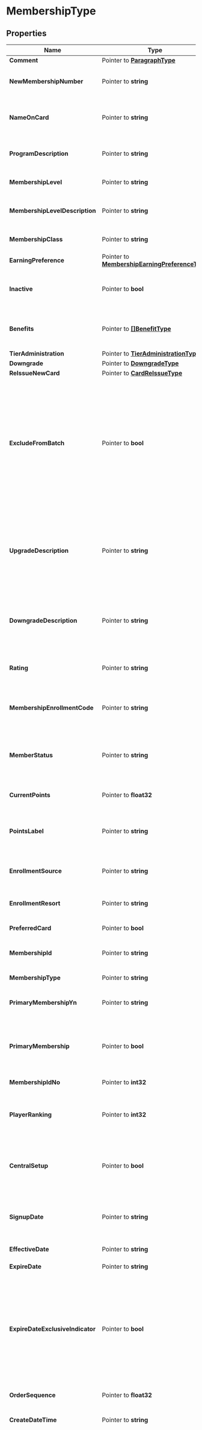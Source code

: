 # MembershipType

## Properties

Name | Type | Description | Notes
------------ | ------------- | ------------- | -------------
**Comment** | Pointer to [**ParagraphType**](ParagraphType.md) |  | [optional] 
**NewMembershipNumber** | Pointer to **string** | Card Number of the membership. | [optional] 
**NameOnCard** | Pointer to **string** | Name to be displayed on the membership card. | [optional] 
**ProgramDescription** | Pointer to **string** | Description of the membership program. | [optional] 
**MembershipLevel** | Pointer to **string** | Indicates the membership level. | [optional] 
**MembershipLevelDescription** | Pointer to **string** | Indicates the membership level description. | [optional] 
**MembershipClass** | Pointer to **string** | Indicates the membership class. | [optional] 
**EarningPreference** | Pointer to [**MembershipEarningPreferenceType**](MembershipEarningPreferenceType.md) |  | [optional] 
**Inactive** | Pointer to **bool** | Indicates whether membership is active or inactive. | [optional] 
**Benefits** | Pointer to [**[]BenefitType**](BenefitType.md) | Basic information about membership benefit. | [optional] 
**TierAdministration** | Pointer to [**TierAdministrationType**](TierAdministrationType.md) |  | [optional] 
**Downgrade** | Pointer to [**DowngradeType**](DowngradeType.md) |  | [optional] 
**ReIssueNewCard** | Pointer to [**CardReIssueType**](CardReIssueType.md) |  | [optional] 
**ExcludeFromBatch** | Pointer to **bool** | True if you want to exclude the member from the Membership Fulfillment extract,the member&#39;s actions will not be included in the fulfillment extract until this value set to false. | [optional] 
**UpgradeDescription** | Pointer to **string** | Indicates Upgrade information which includes member&#39;s next tier level, requirements for the next upgrade. | [optional] 
**DowngradeDescription** | Pointer to **string** | Indicates information regarding the member&#39;s possible downgrades. | [optional] 
**Rating** | Pointer to **string** | Value Rating Type Description for this membership. | [optional] 
**MembershipEnrollmentCode** | Pointer to **string** | Indicates how the guest enrolled in the program. | [optional] 
**MemberStatus** | Pointer to **string** | Indicates where the guest is in the membership enrollment process. | [optional] 
**CurrentPoints** | Pointer to **float32** | Profile MemberShip Points. | [optional] 
**PointsLabel** | Pointer to **string** | Label used to refer to points for this membership type | [optional] 
**EnrollmentSource** | Pointer to **string** | Source from where the enrollment is done. | [optional] 
**EnrollmentResort** | Pointer to **string** | Resort/CRO where enrollment is done. | [optional] 
**PreferredCard** | Pointer to **bool** | Preferred Card. | [optional] 
**MembershipId** | Pointer to **string** | Card Number of the membership. | [optional] 
**MembershipType** | Pointer to **string** | Type of membership. | [optional] 
**PrimaryMembershipYn** | Pointer to **string** | Indicator if Membership is a Primary Membership. | [optional] 
**PrimaryMembership** | Pointer to **bool** | Boolean indicator set to True implies membership is a Primary Membership. | [optional] 
**MembershipIdNo** | Pointer to **int32** | Membership ID Number. | [optional] 
**PlayerRanking** | Pointer to **int32** | Ranking assigned to the Player Profile by the Gaming system. | [optional] 
**CentralSetup** | Pointer to **bool** | Indicates how the award points for this membership type will be managed. | [optional] 
**SignupDate** | Pointer to **string** | Indicates when the member signed up for the loyalty program. | [optional] 
**EffectiveDate** | Pointer to **string** | Indicates the starting date. | [optional] 
**ExpireDate** | Pointer to **string** | Indicates the ending date. | [optional] 
**ExpireDateExclusiveIndicator** | Pointer to **bool** | When true, indicates that the ExpireDate is the first day after the applicable period (e.g. when expire date is Oct 15 the last date of the period is Oct 14). | [optional] 
**OrderSequence** | Pointer to **float32** | Display Order sequence. | [optional] 
**CreateDateTime** | Pointer to **string** | Time stamp of the creation. | [optional] 
**CreatorId** | Pointer to **string** | ID of creator. The creator could be a software system identifier or an identifier of an employee resposible for the creation. | [optional] 
**LastModifyDateTime** | Pointer to **string** | Time stamp of last modification. | [optional] 
**LastModifierId** | Pointer to **string** | Identifies the last software system or person to modify a record. | [optional] 
**PurgeDate** | Pointer to **string** | Date an item will be purged from a database (e.g., from a live database to an archive). | [optional] 

## Methods

### NewMembershipType

`func NewMembershipType() *MembershipType`

NewMembershipType instantiates a new MembershipType object
This constructor will assign default values to properties that have it defined,
and makes sure properties required by API are set, but the set of arguments
will change when the set of required properties is changed

### NewMembershipTypeWithDefaults

`func NewMembershipTypeWithDefaults() *MembershipType`

NewMembershipTypeWithDefaults instantiates a new MembershipType object
This constructor will only assign default values to properties that have it defined,
but it doesn't guarantee that properties required by API are set

### GetComment

`func (o *MembershipType) GetComment() ParagraphType`

GetComment returns the Comment field if non-nil, zero value otherwise.

### GetCommentOk

`func (o *MembershipType) GetCommentOk() (*ParagraphType, bool)`

GetCommentOk returns a tuple with the Comment field if it's non-nil, zero value otherwise
and a boolean to check if the value has been set.

### SetComment

`func (o *MembershipType) SetComment(v ParagraphType)`

SetComment sets Comment field to given value.

### HasComment

`func (o *MembershipType) HasComment() bool`

HasComment returns a boolean if a field has been set.

### GetNewMembershipNumber

`func (o *MembershipType) GetNewMembershipNumber() string`

GetNewMembershipNumber returns the NewMembershipNumber field if non-nil, zero value otherwise.

### GetNewMembershipNumberOk

`func (o *MembershipType) GetNewMembershipNumberOk() (*string, bool)`

GetNewMembershipNumberOk returns a tuple with the NewMembershipNumber field if it's non-nil, zero value otherwise
and a boolean to check if the value has been set.

### SetNewMembershipNumber

`func (o *MembershipType) SetNewMembershipNumber(v string)`

SetNewMembershipNumber sets NewMembershipNumber field to given value.

### HasNewMembershipNumber

`func (o *MembershipType) HasNewMembershipNumber() bool`

HasNewMembershipNumber returns a boolean if a field has been set.

### GetNameOnCard

`func (o *MembershipType) GetNameOnCard() string`

GetNameOnCard returns the NameOnCard field if non-nil, zero value otherwise.

### GetNameOnCardOk

`func (o *MembershipType) GetNameOnCardOk() (*string, bool)`

GetNameOnCardOk returns a tuple with the NameOnCard field if it's non-nil, zero value otherwise
and a boolean to check if the value has been set.

### SetNameOnCard

`func (o *MembershipType) SetNameOnCard(v string)`

SetNameOnCard sets NameOnCard field to given value.

### HasNameOnCard

`func (o *MembershipType) HasNameOnCard() bool`

HasNameOnCard returns a boolean if a field has been set.

### GetProgramDescription

`func (o *MembershipType) GetProgramDescription() string`

GetProgramDescription returns the ProgramDescription field if non-nil, zero value otherwise.

### GetProgramDescriptionOk

`func (o *MembershipType) GetProgramDescriptionOk() (*string, bool)`

GetProgramDescriptionOk returns a tuple with the ProgramDescription field if it's non-nil, zero value otherwise
and a boolean to check if the value has been set.

### SetProgramDescription

`func (o *MembershipType) SetProgramDescription(v string)`

SetProgramDescription sets ProgramDescription field to given value.

### HasProgramDescription

`func (o *MembershipType) HasProgramDescription() bool`

HasProgramDescription returns a boolean if a field has been set.

### GetMembershipLevel

`func (o *MembershipType) GetMembershipLevel() string`

GetMembershipLevel returns the MembershipLevel field if non-nil, zero value otherwise.

### GetMembershipLevelOk

`func (o *MembershipType) GetMembershipLevelOk() (*string, bool)`

GetMembershipLevelOk returns a tuple with the MembershipLevel field if it's non-nil, zero value otherwise
and a boolean to check if the value has been set.

### SetMembershipLevel

`func (o *MembershipType) SetMembershipLevel(v string)`

SetMembershipLevel sets MembershipLevel field to given value.

### HasMembershipLevel

`func (o *MembershipType) HasMembershipLevel() bool`

HasMembershipLevel returns a boolean if a field has been set.

### GetMembershipLevelDescription

`func (o *MembershipType) GetMembershipLevelDescription() string`

GetMembershipLevelDescription returns the MembershipLevelDescription field if non-nil, zero value otherwise.

### GetMembershipLevelDescriptionOk

`func (o *MembershipType) GetMembershipLevelDescriptionOk() (*string, bool)`

GetMembershipLevelDescriptionOk returns a tuple with the MembershipLevelDescription field if it's non-nil, zero value otherwise
and a boolean to check if the value has been set.

### SetMembershipLevelDescription

`func (o *MembershipType) SetMembershipLevelDescription(v string)`

SetMembershipLevelDescription sets MembershipLevelDescription field to given value.

### HasMembershipLevelDescription

`func (o *MembershipType) HasMembershipLevelDescription() bool`

HasMembershipLevelDescription returns a boolean if a field has been set.

### GetMembershipClass

`func (o *MembershipType) GetMembershipClass() string`

GetMembershipClass returns the MembershipClass field if non-nil, zero value otherwise.

### GetMembershipClassOk

`func (o *MembershipType) GetMembershipClassOk() (*string, bool)`

GetMembershipClassOk returns a tuple with the MembershipClass field if it's non-nil, zero value otherwise
and a boolean to check if the value has been set.

### SetMembershipClass

`func (o *MembershipType) SetMembershipClass(v string)`

SetMembershipClass sets MembershipClass field to given value.

### HasMembershipClass

`func (o *MembershipType) HasMembershipClass() bool`

HasMembershipClass returns a boolean if a field has been set.

### GetEarningPreference

`func (o *MembershipType) GetEarningPreference() MembershipEarningPreferenceType`

GetEarningPreference returns the EarningPreference field if non-nil, zero value otherwise.

### GetEarningPreferenceOk

`func (o *MembershipType) GetEarningPreferenceOk() (*MembershipEarningPreferenceType, bool)`

GetEarningPreferenceOk returns a tuple with the EarningPreference field if it's non-nil, zero value otherwise
and a boolean to check if the value has been set.

### SetEarningPreference

`func (o *MembershipType) SetEarningPreference(v MembershipEarningPreferenceType)`

SetEarningPreference sets EarningPreference field to given value.

### HasEarningPreference

`func (o *MembershipType) HasEarningPreference() bool`

HasEarningPreference returns a boolean if a field has been set.

### GetInactive

`func (o *MembershipType) GetInactive() bool`

GetInactive returns the Inactive field if non-nil, zero value otherwise.

### GetInactiveOk

`func (o *MembershipType) GetInactiveOk() (*bool, bool)`

GetInactiveOk returns a tuple with the Inactive field if it's non-nil, zero value otherwise
and a boolean to check if the value has been set.

### SetInactive

`func (o *MembershipType) SetInactive(v bool)`

SetInactive sets Inactive field to given value.

### HasInactive

`func (o *MembershipType) HasInactive() bool`

HasInactive returns a boolean if a field has been set.

### GetBenefits

`func (o *MembershipType) GetBenefits() []BenefitType`

GetBenefits returns the Benefits field if non-nil, zero value otherwise.

### GetBenefitsOk

`func (o *MembershipType) GetBenefitsOk() (*[]BenefitType, bool)`

GetBenefitsOk returns a tuple with the Benefits field if it's non-nil, zero value otherwise
and a boolean to check if the value has been set.

### SetBenefits

`func (o *MembershipType) SetBenefits(v []BenefitType)`

SetBenefits sets Benefits field to given value.

### HasBenefits

`func (o *MembershipType) HasBenefits() bool`

HasBenefits returns a boolean if a field has been set.

### GetTierAdministration

`func (o *MembershipType) GetTierAdministration() TierAdministrationType`

GetTierAdministration returns the TierAdministration field if non-nil, zero value otherwise.

### GetTierAdministrationOk

`func (o *MembershipType) GetTierAdministrationOk() (*TierAdministrationType, bool)`

GetTierAdministrationOk returns a tuple with the TierAdministration field if it's non-nil, zero value otherwise
and a boolean to check if the value has been set.

### SetTierAdministration

`func (o *MembershipType) SetTierAdministration(v TierAdministrationType)`

SetTierAdministration sets TierAdministration field to given value.

### HasTierAdministration

`func (o *MembershipType) HasTierAdministration() bool`

HasTierAdministration returns a boolean if a field has been set.

### GetDowngrade

`func (o *MembershipType) GetDowngrade() DowngradeType`

GetDowngrade returns the Downgrade field if non-nil, zero value otherwise.

### GetDowngradeOk

`func (o *MembershipType) GetDowngradeOk() (*DowngradeType, bool)`

GetDowngradeOk returns a tuple with the Downgrade field if it's non-nil, zero value otherwise
and a boolean to check if the value has been set.

### SetDowngrade

`func (o *MembershipType) SetDowngrade(v DowngradeType)`

SetDowngrade sets Downgrade field to given value.

### HasDowngrade

`func (o *MembershipType) HasDowngrade() bool`

HasDowngrade returns a boolean if a field has been set.

### GetReIssueNewCard

`func (o *MembershipType) GetReIssueNewCard() CardReIssueType`

GetReIssueNewCard returns the ReIssueNewCard field if non-nil, zero value otherwise.

### GetReIssueNewCardOk

`func (o *MembershipType) GetReIssueNewCardOk() (*CardReIssueType, bool)`

GetReIssueNewCardOk returns a tuple with the ReIssueNewCard field if it's non-nil, zero value otherwise
and a boolean to check if the value has been set.

### SetReIssueNewCard

`func (o *MembershipType) SetReIssueNewCard(v CardReIssueType)`

SetReIssueNewCard sets ReIssueNewCard field to given value.

### HasReIssueNewCard

`func (o *MembershipType) HasReIssueNewCard() bool`

HasReIssueNewCard returns a boolean if a field has been set.

### GetExcludeFromBatch

`func (o *MembershipType) GetExcludeFromBatch() bool`

GetExcludeFromBatch returns the ExcludeFromBatch field if non-nil, zero value otherwise.

### GetExcludeFromBatchOk

`func (o *MembershipType) GetExcludeFromBatchOk() (*bool, bool)`

GetExcludeFromBatchOk returns a tuple with the ExcludeFromBatch field if it's non-nil, zero value otherwise
and a boolean to check if the value has been set.

### SetExcludeFromBatch

`func (o *MembershipType) SetExcludeFromBatch(v bool)`

SetExcludeFromBatch sets ExcludeFromBatch field to given value.

### HasExcludeFromBatch

`func (o *MembershipType) HasExcludeFromBatch() bool`

HasExcludeFromBatch returns a boolean if a field has been set.

### GetUpgradeDescription

`func (o *MembershipType) GetUpgradeDescription() string`

GetUpgradeDescription returns the UpgradeDescription field if non-nil, zero value otherwise.

### GetUpgradeDescriptionOk

`func (o *MembershipType) GetUpgradeDescriptionOk() (*string, bool)`

GetUpgradeDescriptionOk returns a tuple with the UpgradeDescription field if it's non-nil, zero value otherwise
and a boolean to check if the value has been set.

### SetUpgradeDescription

`func (o *MembershipType) SetUpgradeDescription(v string)`

SetUpgradeDescription sets UpgradeDescription field to given value.

### HasUpgradeDescription

`func (o *MembershipType) HasUpgradeDescription() bool`

HasUpgradeDescription returns a boolean if a field has been set.

### GetDowngradeDescription

`func (o *MembershipType) GetDowngradeDescription() string`

GetDowngradeDescription returns the DowngradeDescription field if non-nil, zero value otherwise.

### GetDowngradeDescriptionOk

`func (o *MembershipType) GetDowngradeDescriptionOk() (*string, bool)`

GetDowngradeDescriptionOk returns a tuple with the DowngradeDescription field if it's non-nil, zero value otherwise
and a boolean to check if the value has been set.

### SetDowngradeDescription

`func (o *MembershipType) SetDowngradeDescription(v string)`

SetDowngradeDescription sets DowngradeDescription field to given value.

### HasDowngradeDescription

`func (o *MembershipType) HasDowngradeDescription() bool`

HasDowngradeDescription returns a boolean if a field has been set.

### GetRating

`func (o *MembershipType) GetRating() string`

GetRating returns the Rating field if non-nil, zero value otherwise.

### GetRatingOk

`func (o *MembershipType) GetRatingOk() (*string, bool)`

GetRatingOk returns a tuple with the Rating field if it's non-nil, zero value otherwise
and a boolean to check if the value has been set.

### SetRating

`func (o *MembershipType) SetRating(v string)`

SetRating sets Rating field to given value.

### HasRating

`func (o *MembershipType) HasRating() bool`

HasRating returns a boolean if a field has been set.

### GetMembershipEnrollmentCode

`func (o *MembershipType) GetMembershipEnrollmentCode() string`

GetMembershipEnrollmentCode returns the MembershipEnrollmentCode field if non-nil, zero value otherwise.

### GetMembershipEnrollmentCodeOk

`func (o *MembershipType) GetMembershipEnrollmentCodeOk() (*string, bool)`

GetMembershipEnrollmentCodeOk returns a tuple with the MembershipEnrollmentCode field if it's non-nil, zero value otherwise
and a boolean to check if the value has been set.

### SetMembershipEnrollmentCode

`func (o *MembershipType) SetMembershipEnrollmentCode(v string)`

SetMembershipEnrollmentCode sets MembershipEnrollmentCode field to given value.

### HasMembershipEnrollmentCode

`func (o *MembershipType) HasMembershipEnrollmentCode() bool`

HasMembershipEnrollmentCode returns a boolean if a field has been set.

### GetMemberStatus

`func (o *MembershipType) GetMemberStatus() string`

GetMemberStatus returns the MemberStatus field if non-nil, zero value otherwise.

### GetMemberStatusOk

`func (o *MembershipType) GetMemberStatusOk() (*string, bool)`

GetMemberStatusOk returns a tuple with the MemberStatus field if it's non-nil, zero value otherwise
and a boolean to check if the value has been set.

### SetMemberStatus

`func (o *MembershipType) SetMemberStatus(v string)`

SetMemberStatus sets MemberStatus field to given value.

### HasMemberStatus

`func (o *MembershipType) HasMemberStatus() bool`

HasMemberStatus returns a boolean if a field has been set.

### GetCurrentPoints

`func (o *MembershipType) GetCurrentPoints() float32`

GetCurrentPoints returns the CurrentPoints field if non-nil, zero value otherwise.

### GetCurrentPointsOk

`func (o *MembershipType) GetCurrentPointsOk() (*float32, bool)`

GetCurrentPointsOk returns a tuple with the CurrentPoints field if it's non-nil, zero value otherwise
and a boolean to check if the value has been set.

### SetCurrentPoints

`func (o *MembershipType) SetCurrentPoints(v float32)`

SetCurrentPoints sets CurrentPoints field to given value.

### HasCurrentPoints

`func (o *MembershipType) HasCurrentPoints() bool`

HasCurrentPoints returns a boolean if a field has been set.

### GetPointsLabel

`func (o *MembershipType) GetPointsLabel() string`

GetPointsLabel returns the PointsLabel field if non-nil, zero value otherwise.

### GetPointsLabelOk

`func (o *MembershipType) GetPointsLabelOk() (*string, bool)`

GetPointsLabelOk returns a tuple with the PointsLabel field if it's non-nil, zero value otherwise
and a boolean to check if the value has been set.

### SetPointsLabel

`func (o *MembershipType) SetPointsLabel(v string)`

SetPointsLabel sets PointsLabel field to given value.

### HasPointsLabel

`func (o *MembershipType) HasPointsLabel() bool`

HasPointsLabel returns a boolean if a field has been set.

### GetEnrollmentSource

`func (o *MembershipType) GetEnrollmentSource() string`

GetEnrollmentSource returns the EnrollmentSource field if non-nil, zero value otherwise.

### GetEnrollmentSourceOk

`func (o *MembershipType) GetEnrollmentSourceOk() (*string, bool)`

GetEnrollmentSourceOk returns a tuple with the EnrollmentSource field if it's non-nil, zero value otherwise
and a boolean to check if the value has been set.

### SetEnrollmentSource

`func (o *MembershipType) SetEnrollmentSource(v string)`

SetEnrollmentSource sets EnrollmentSource field to given value.

### HasEnrollmentSource

`func (o *MembershipType) HasEnrollmentSource() bool`

HasEnrollmentSource returns a boolean if a field has been set.

### GetEnrollmentResort

`func (o *MembershipType) GetEnrollmentResort() string`

GetEnrollmentResort returns the EnrollmentResort field if non-nil, zero value otherwise.

### GetEnrollmentResortOk

`func (o *MembershipType) GetEnrollmentResortOk() (*string, bool)`

GetEnrollmentResortOk returns a tuple with the EnrollmentResort field if it's non-nil, zero value otherwise
and a boolean to check if the value has been set.

### SetEnrollmentResort

`func (o *MembershipType) SetEnrollmentResort(v string)`

SetEnrollmentResort sets EnrollmentResort field to given value.

### HasEnrollmentResort

`func (o *MembershipType) HasEnrollmentResort() bool`

HasEnrollmentResort returns a boolean if a field has been set.

### GetPreferredCard

`func (o *MembershipType) GetPreferredCard() bool`

GetPreferredCard returns the PreferredCard field if non-nil, zero value otherwise.

### GetPreferredCardOk

`func (o *MembershipType) GetPreferredCardOk() (*bool, bool)`

GetPreferredCardOk returns a tuple with the PreferredCard field if it's non-nil, zero value otherwise
and a boolean to check if the value has been set.

### SetPreferredCard

`func (o *MembershipType) SetPreferredCard(v bool)`

SetPreferredCard sets PreferredCard field to given value.

### HasPreferredCard

`func (o *MembershipType) HasPreferredCard() bool`

HasPreferredCard returns a boolean if a field has been set.

### GetMembershipId

`func (o *MembershipType) GetMembershipId() string`

GetMembershipId returns the MembershipId field if non-nil, zero value otherwise.

### GetMembershipIdOk

`func (o *MembershipType) GetMembershipIdOk() (*string, bool)`

GetMembershipIdOk returns a tuple with the MembershipId field if it's non-nil, zero value otherwise
and a boolean to check if the value has been set.

### SetMembershipId

`func (o *MembershipType) SetMembershipId(v string)`

SetMembershipId sets MembershipId field to given value.

### HasMembershipId

`func (o *MembershipType) HasMembershipId() bool`

HasMembershipId returns a boolean if a field has been set.

### GetMembershipType

`func (o *MembershipType) GetMembershipType() string`

GetMembershipType returns the MembershipType field if non-nil, zero value otherwise.

### GetMembershipTypeOk

`func (o *MembershipType) GetMembershipTypeOk() (*string, bool)`

GetMembershipTypeOk returns a tuple with the MembershipType field if it's non-nil, zero value otherwise
and a boolean to check if the value has been set.

### SetMembershipType

`func (o *MembershipType) SetMembershipType(v string)`

SetMembershipType sets MembershipType field to given value.

### HasMembershipType

`func (o *MembershipType) HasMembershipType() bool`

HasMembershipType returns a boolean if a field has been set.

### GetPrimaryMembershipYn

`func (o *MembershipType) GetPrimaryMembershipYn() string`

GetPrimaryMembershipYn returns the PrimaryMembershipYn field if non-nil, zero value otherwise.

### GetPrimaryMembershipYnOk

`func (o *MembershipType) GetPrimaryMembershipYnOk() (*string, bool)`

GetPrimaryMembershipYnOk returns a tuple with the PrimaryMembershipYn field if it's non-nil, zero value otherwise
and a boolean to check if the value has been set.

### SetPrimaryMembershipYn

`func (o *MembershipType) SetPrimaryMembershipYn(v string)`

SetPrimaryMembershipYn sets PrimaryMembershipYn field to given value.

### HasPrimaryMembershipYn

`func (o *MembershipType) HasPrimaryMembershipYn() bool`

HasPrimaryMembershipYn returns a boolean if a field has been set.

### GetPrimaryMembership

`func (o *MembershipType) GetPrimaryMembership() bool`

GetPrimaryMembership returns the PrimaryMembership field if non-nil, zero value otherwise.

### GetPrimaryMembershipOk

`func (o *MembershipType) GetPrimaryMembershipOk() (*bool, bool)`

GetPrimaryMembershipOk returns a tuple with the PrimaryMembership field if it's non-nil, zero value otherwise
and a boolean to check if the value has been set.

### SetPrimaryMembership

`func (o *MembershipType) SetPrimaryMembership(v bool)`

SetPrimaryMembership sets PrimaryMembership field to given value.

### HasPrimaryMembership

`func (o *MembershipType) HasPrimaryMembership() bool`

HasPrimaryMembership returns a boolean if a field has been set.

### GetMembershipIdNo

`func (o *MembershipType) GetMembershipIdNo() int32`

GetMembershipIdNo returns the MembershipIdNo field if non-nil, zero value otherwise.

### GetMembershipIdNoOk

`func (o *MembershipType) GetMembershipIdNoOk() (*int32, bool)`

GetMembershipIdNoOk returns a tuple with the MembershipIdNo field if it's non-nil, zero value otherwise
and a boolean to check if the value has been set.

### SetMembershipIdNo

`func (o *MembershipType) SetMembershipIdNo(v int32)`

SetMembershipIdNo sets MembershipIdNo field to given value.

### HasMembershipIdNo

`func (o *MembershipType) HasMembershipIdNo() bool`

HasMembershipIdNo returns a boolean if a field has been set.

### GetPlayerRanking

`func (o *MembershipType) GetPlayerRanking() int32`

GetPlayerRanking returns the PlayerRanking field if non-nil, zero value otherwise.

### GetPlayerRankingOk

`func (o *MembershipType) GetPlayerRankingOk() (*int32, bool)`

GetPlayerRankingOk returns a tuple with the PlayerRanking field if it's non-nil, zero value otherwise
and a boolean to check if the value has been set.

### SetPlayerRanking

`func (o *MembershipType) SetPlayerRanking(v int32)`

SetPlayerRanking sets PlayerRanking field to given value.

### HasPlayerRanking

`func (o *MembershipType) HasPlayerRanking() bool`

HasPlayerRanking returns a boolean if a field has been set.

### GetCentralSetup

`func (o *MembershipType) GetCentralSetup() bool`

GetCentralSetup returns the CentralSetup field if non-nil, zero value otherwise.

### GetCentralSetupOk

`func (o *MembershipType) GetCentralSetupOk() (*bool, bool)`

GetCentralSetupOk returns a tuple with the CentralSetup field if it's non-nil, zero value otherwise
and a boolean to check if the value has been set.

### SetCentralSetup

`func (o *MembershipType) SetCentralSetup(v bool)`

SetCentralSetup sets CentralSetup field to given value.

### HasCentralSetup

`func (o *MembershipType) HasCentralSetup() bool`

HasCentralSetup returns a boolean if a field has been set.

### GetSignupDate

`func (o *MembershipType) GetSignupDate() string`

GetSignupDate returns the SignupDate field if non-nil, zero value otherwise.

### GetSignupDateOk

`func (o *MembershipType) GetSignupDateOk() (*string, bool)`

GetSignupDateOk returns a tuple with the SignupDate field if it's non-nil, zero value otherwise
and a boolean to check if the value has been set.

### SetSignupDate

`func (o *MembershipType) SetSignupDate(v string)`

SetSignupDate sets SignupDate field to given value.

### HasSignupDate

`func (o *MembershipType) HasSignupDate() bool`

HasSignupDate returns a boolean if a field has been set.

### GetEffectiveDate

`func (o *MembershipType) GetEffectiveDate() string`

GetEffectiveDate returns the EffectiveDate field if non-nil, zero value otherwise.

### GetEffectiveDateOk

`func (o *MembershipType) GetEffectiveDateOk() (*string, bool)`

GetEffectiveDateOk returns a tuple with the EffectiveDate field if it's non-nil, zero value otherwise
and a boolean to check if the value has been set.

### SetEffectiveDate

`func (o *MembershipType) SetEffectiveDate(v string)`

SetEffectiveDate sets EffectiveDate field to given value.

### HasEffectiveDate

`func (o *MembershipType) HasEffectiveDate() bool`

HasEffectiveDate returns a boolean if a field has been set.

### GetExpireDate

`func (o *MembershipType) GetExpireDate() string`

GetExpireDate returns the ExpireDate field if non-nil, zero value otherwise.

### GetExpireDateOk

`func (o *MembershipType) GetExpireDateOk() (*string, bool)`

GetExpireDateOk returns a tuple with the ExpireDate field if it's non-nil, zero value otherwise
and a boolean to check if the value has been set.

### SetExpireDate

`func (o *MembershipType) SetExpireDate(v string)`

SetExpireDate sets ExpireDate field to given value.

### HasExpireDate

`func (o *MembershipType) HasExpireDate() bool`

HasExpireDate returns a boolean if a field has been set.

### GetExpireDateExclusiveIndicator

`func (o *MembershipType) GetExpireDateExclusiveIndicator() bool`

GetExpireDateExclusiveIndicator returns the ExpireDateExclusiveIndicator field if non-nil, zero value otherwise.

### GetExpireDateExclusiveIndicatorOk

`func (o *MembershipType) GetExpireDateExclusiveIndicatorOk() (*bool, bool)`

GetExpireDateExclusiveIndicatorOk returns a tuple with the ExpireDateExclusiveIndicator field if it's non-nil, zero value otherwise
and a boolean to check if the value has been set.

### SetExpireDateExclusiveIndicator

`func (o *MembershipType) SetExpireDateExclusiveIndicator(v bool)`

SetExpireDateExclusiveIndicator sets ExpireDateExclusiveIndicator field to given value.

### HasExpireDateExclusiveIndicator

`func (o *MembershipType) HasExpireDateExclusiveIndicator() bool`

HasExpireDateExclusiveIndicator returns a boolean if a field has been set.

### GetOrderSequence

`func (o *MembershipType) GetOrderSequence() float32`

GetOrderSequence returns the OrderSequence field if non-nil, zero value otherwise.

### GetOrderSequenceOk

`func (o *MembershipType) GetOrderSequenceOk() (*float32, bool)`

GetOrderSequenceOk returns a tuple with the OrderSequence field if it's non-nil, zero value otherwise
and a boolean to check if the value has been set.

### SetOrderSequence

`func (o *MembershipType) SetOrderSequence(v float32)`

SetOrderSequence sets OrderSequence field to given value.

### HasOrderSequence

`func (o *MembershipType) HasOrderSequence() bool`

HasOrderSequence returns a boolean if a field has been set.

### GetCreateDateTime

`func (o *MembershipType) GetCreateDateTime() string`

GetCreateDateTime returns the CreateDateTime field if non-nil, zero value otherwise.

### GetCreateDateTimeOk

`func (o *MembershipType) GetCreateDateTimeOk() (*string, bool)`

GetCreateDateTimeOk returns a tuple with the CreateDateTime field if it's non-nil, zero value otherwise
and a boolean to check if the value has been set.

### SetCreateDateTime

`func (o *MembershipType) SetCreateDateTime(v string)`

SetCreateDateTime sets CreateDateTime field to given value.

### HasCreateDateTime

`func (o *MembershipType) HasCreateDateTime() bool`

HasCreateDateTime returns a boolean if a field has been set.

### GetCreatorId

`func (o *MembershipType) GetCreatorId() string`

GetCreatorId returns the CreatorId field if non-nil, zero value otherwise.

### GetCreatorIdOk

`func (o *MembershipType) GetCreatorIdOk() (*string, bool)`

GetCreatorIdOk returns a tuple with the CreatorId field if it's non-nil, zero value otherwise
and a boolean to check if the value has been set.

### SetCreatorId

`func (o *MembershipType) SetCreatorId(v string)`

SetCreatorId sets CreatorId field to given value.

### HasCreatorId

`func (o *MembershipType) HasCreatorId() bool`

HasCreatorId returns a boolean if a field has been set.

### GetLastModifyDateTime

`func (o *MembershipType) GetLastModifyDateTime() string`

GetLastModifyDateTime returns the LastModifyDateTime field if non-nil, zero value otherwise.

### GetLastModifyDateTimeOk

`func (o *MembershipType) GetLastModifyDateTimeOk() (*string, bool)`

GetLastModifyDateTimeOk returns a tuple with the LastModifyDateTime field if it's non-nil, zero value otherwise
and a boolean to check if the value has been set.

### SetLastModifyDateTime

`func (o *MembershipType) SetLastModifyDateTime(v string)`

SetLastModifyDateTime sets LastModifyDateTime field to given value.

### HasLastModifyDateTime

`func (o *MembershipType) HasLastModifyDateTime() bool`

HasLastModifyDateTime returns a boolean if a field has been set.

### GetLastModifierId

`func (o *MembershipType) GetLastModifierId() string`

GetLastModifierId returns the LastModifierId field if non-nil, zero value otherwise.

### GetLastModifierIdOk

`func (o *MembershipType) GetLastModifierIdOk() (*string, bool)`

GetLastModifierIdOk returns a tuple with the LastModifierId field if it's non-nil, zero value otherwise
and a boolean to check if the value has been set.

### SetLastModifierId

`func (o *MembershipType) SetLastModifierId(v string)`

SetLastModifierId sets LastModifierId field to given value.

### HasLastModifierId

`func (o *MembershipType) HasLastModifierId() bool`

HasLastModifierId returns a boolean if a field has been set.

### GetPurgeDate

`func (o *MembershipType) GetPurgeDate() string`

GetPurgeDate returns the PurgeDate field if non-nil, zero value otherwise.

### GetPurgeDateOk

`func (o *MembershipType) GetPurgeDateOk() (*string, bool)`

GetPurgeDateOk returns a tuple with the PurgeDate field if it's non-nil, zero value otherwise
and a boolean to check if the value has been set.

### SetPurgeDate

`func (o *MembershipType) SetPurgeDate(v string)`

SetPurgeDate sets PurgeDate field to given value.

### HasPurgeDate

`func (o *MembershipType) HasPurgeDate() bool`

HasPurgeDate returns a boolean if a field has been set.


[[Back to Model list]](../README.md#documentation-for-models) [[Back to API list]](../README.md#documentation-for-api-endpoints) [[Back to README]](../README.md)


